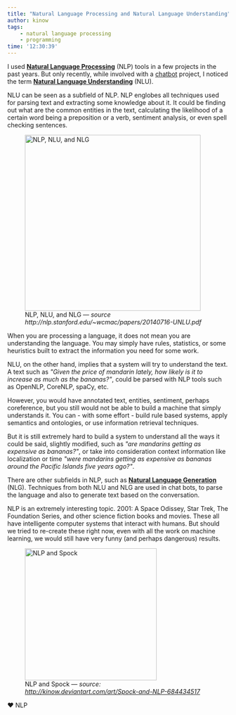 ```yaml
---
title: "Natural Language Processing and Natural Language Understanding"
author: kinow
tags: 
    - natural language processing
    - programming
time: '12:30:39'
---
```


I used [**Natural Language Processing**](https://en.wikipedia.org/wiki/Natural_language_processing) (NLP) tools in a few projects in the past years. But only recently, while involved with a [chatbot](https://en.wikipedia.org/wiki/Chatbot) project, I noticed the term [**Natural Language Understanding**](https://en.wikipedia.org/wiki/Natural_language_understanding) (NLU).

NLU can be seen as a subfield of NLP. NLP englobes all techniques used for parsing text and extracting some knowledge about it. It could be finding out what are the common entities in the text, calculating the likelihood of a certain word being a preposition or a verb, sentiment analysis, or even spell checking sentences.


<div class='row'>
<div class="ui fluid container">
<figure>
<a  href="{{assets['nlp-nlu']}}" rel="prettyPhoto" class="thumbnail" title="NLP, NLU, and NLG">
<img style="height: 400px;" class="ui image" src="{{assets['nlp-nlu']}}" alt="NLP, NLU, and NLG" />
</a>
<figcaption>NLP, NLU, and NLG &mdash; <i>source http://nlp.stanford.edu/~wcmac/papers/20140716-UNLU.pdf</i></figcaption>
</figure>
</div>
</div>

When you are processing a language, it does not mean you are understanding the language. You may simply have rules, statistics, or some heuristics built to extract the information you need for some work.

NLU, on the other hand, implies that a system will try to understand the text. A text such as *"Given the price of mandarin lately, how likely is it to increase as much as the bananas?"*, could be parsed with NLP tools such as OpenNLP, CoreNLP, spaCy, etc.

However, you would have annotated text, entities, sentiment, perhaps coreference, but you still would not be able to build a machine that simply understands it. You can - with some effort - build rule based systems, apply semantics and ontologies, or use information retrieval techniques.

But it is still extremely hard to build a system to understand all the ways it could be said, slightly modified, such as *"are mandarins getting as expensive as bananas?"*, or take into consideration context information like localization or time *"were mandarins getting as expensive as bananas around the Pacific Islands five years ago?"*.

There are other subfields in NLP, such as [**Natural Language Generation**](https://en.wikipedia.org/wiki/Natural_language_generation) (NLG). Techniques from both NLU and NLG are used in chat bots, to parse the language and also to generate text based on the conversation.

NLP is an extremely interesting topic. 2001: A Space Odissey, Star Trek, The Foundation Series, and other science fiction books and movies. These all have intelligente computer systems that interact with humans. But should we tried to re-create these right now, even with all the work on machine learning, we would still have very funny (and perhaps dangerous) results.

<div class='row'>
<div class="ui fluid container">
<figure>
<a  href="{{assets['spock-nlp']}}" rel="prettyPhoto" class="thumbnail" title="NLP and Spock">
<img style="height: 300px;" class="ui image" src="{{assets['spock-nlp']}}" alt="NLP and Spock" />
</a>
<figcaption>NLP and Spock &mdash; <i>source: <a href="http://kinow.deviantart.com/art/Spock-and-NLP-684434517">http://kinow.deviantart.com/art/Spock-and-NLP-684434517</a></i></figcaption>
</figure>
</div>
</div>

&hearts; NLP
